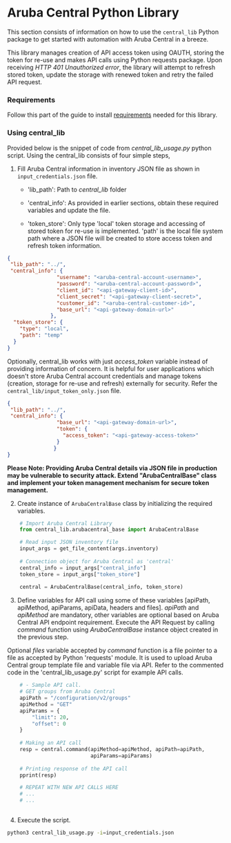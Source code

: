 # Aruba Central Python Library

This section consists of information on how to use the `central_lib` Python package to get started with automation with Aruba Central in a breeze. 

This library manages creation of API access token using OAUTH, storing the token for re-use and makes API calls using Python requests package. Upon receiving *HTTP 401 Unauthorized error*, the library will attempt to refresh stored token, update the storage with renewed token and retry the failed API request. 

### Requirements
Follow this part of the guide to install [requirements](/rest-api-python-scripts#getting-started-with-automation-using-aruba-central-api) needed for this library.

### Using central_lib

Provided below is the snippet of code from *central_lib_usage.py* python script. Using the central_lib consists of four simple steps,

1. Fill Aruba Central information in inventory JSON file as shown in `input_credentials.json` file. 

   - 'lib_path': Path to *central_lib* folder

   - 'central_info': As provided in earlier sections, obtain these required variables and update the file.

   - 'token_store': Only type 'local' token storage and accessing of stored token for re-use is implemented. 'path' is the local file system path where a JSON file will be created to store access token and refresh token information. 

```json
{
 "lib_path": "../",
 "central_info": {
                "username": "<aruba-central-account-username>",
                "password": "<aruba-central-account-password>",
                "client_id": "<api-gateway-client-id>",
                "client_secret": "<api-gateway-client-secret>",
                "customer_id": "<aruba-central-customer-id>",
                "base_url": "<api-gateway-domain-url>"
              },
  "token_store": {
    "type": "local",
    "path": "temp"
  }
}
```

Optionally, central_lib works with just *access_token* variable instead of providing information of concern. It is helpful for user applications which doesn't store Aruba Central account credentials and manage tokens (creation, storage for re-use and refresh) externally for security. Refer the `central_lib/input_token_only.json` file.

```json
{
 "lib_path": "../",
 "central_info": {
                "base_url": "<api-gateway-domain-url>",
                "token": {
                  "access_token": "<api-gateway-access-token>"
                }
               }
}
```

**Please Note: Providing Aruba Central details via JSON file in production may be vulnerable to security attack. Extend "ArubaCentralBase" class and implement your token management mechanism for secure token management.**

2. Create instance of `ArubaCentralBase` class by initializing the required variables.

```python
    # Import Aruba Central Library
    from central_lib.arubacentral_base import ArubaCentralBase

    # Read input JSON inventory file
    input_args = get_file_content(args.inventory)
    
    # Connection object for Aruba Central as 'central'
    central_info = input_args["central_info"]
    token_store = input_args["token_store"]
     
    central = ArubaCentralBase(central_info, token_store)
```

3. Define variables for API call using some of these variables [apiPath, apiMethod, apiParams, apiData, headers and files]. *apiPath* and *apiMethod* are mandatory, other variables are optional based on Aruba Central API endpoint requirement. Execute the API Request by calling *command* function using *ArubaCentralBase* instance object created in the previous step.

Optional *files* variable accepted by *command* function is a file pointer to a file as accepted by Python 'requests' module. It is used to upload Aruba Central group template file and variable file via API. Refer to the commented code in the 'central_lib_usage.py' script for example API calls.

```python
    # - Sample API call.
    # GET groups from Aruba Central
    apiPath = "/configuration/v2/groups"
    apiMethod = "GET"
    apiParams = {
        "limit": 20,
        "offset": 0
    }
    
    # Making an API call
    resp = central.command(apiMethod=apiMethod, apiPath=apiPath,
                           apiParams=apiParams)
                           
    # Printing response of the API call
    pprint(resp)

    # REPEAT WITH NEW API CALLS HERE
    # ...
    # ...
    
```

4. Execute the script.

```bash
python3 central_lib_usage.py -i=input_credentials.json
```
